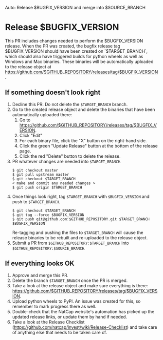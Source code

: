 Auto: Release $BUGFIX_VERSION and merge into $SOURCE_BRANCH

# Release $BUGFIX_VERSION

This PR includes changes needed to perform the $BUGFIX_VERSION release.
When the PR was created, the bugfix release tag $BUGFIX_VERSION should have
been created on `$TARGET_BRANCH`, which should also have triggered builds
for python wheels as well as Windows and Mac binaries.  These binaries
will be automatically uploaded to the release object at
https://github.com/$GITHUB_REPOSITORY/releases/tag/$BUGFIX_VERSION.

## If something doesn't look right

1. Decline this PR.  Do not delete the `$TARGET_BRANCH` branch.
2. Go to the created release object and delete the binaries that have been
   automatically uploaded there:
     1. Go to https://github.com/$GITHUB_REPOSITORY/releases/tag/$BUGFIX_VERSION.
     2. Click "Edit"
     3. For each binary file, click the "X" button on the right-hand side.
     4. Click the green "Update Release" button at the bottom of the
        release page.
     5. Click the red "Delete" button to delete the release.
3. PR whatever changes are needed into `$TARGET_BRANCH`.
   ```shell
   $ git checkout master
   $ git pull upstream master
   $ git checkout $TARGET_BRANCH
   < make and commit any needed changes >
   $ git push origin $TARGET_BRANCH
   ```
4. Once things look right, tag `$TARGET_BRANCH` with `$BUGFIX_VERSION` and
   push to `$TARGET_BRANCH`.
   ```shell
   $ git checkout $TARGET_BRANCH
   $ git tag --force $BUGFIX_VERSION
   $ git push git@github.com:$GITHUB_REPOSITORY.git $TARGET_BRANCH $BUGFIX_VERSION
   ```
   Re-tagging and pushing the files to `$TARGET_BRANCH` will cause the release
   binaries to be rebuilt and re-uploaded to the release object.
5. Submit a PR from `$GITHUB_REPOSITORY:$TARGET_BRANCH` into `$GITHUB_REPOSITORY:$SOURCE_BRANCH`.


## If everything looks OK

1. Approve and merge this PR.
2. Delete the branch `$TARGET_BRANCH` once the PR is merged.
3. Take a look at the release object and make sure everything is there:
   https://github.com/$GITHUB_REPOSITORY/releases/tag/$BUGFIX_VERSION.
4. Upload python wheels to PyPI.  An issue was created for this,
   so remember to mark progress there as well.
5. Double-check that the NatCap website's automation has picked up the updated
   release links, or update them by hand if needed.
6. Take a look at the Release Checklist
   (https://github.com/natcap/invest/wiki/Release-Checklist) and take care of
   anything else that needs to be taken care of.
